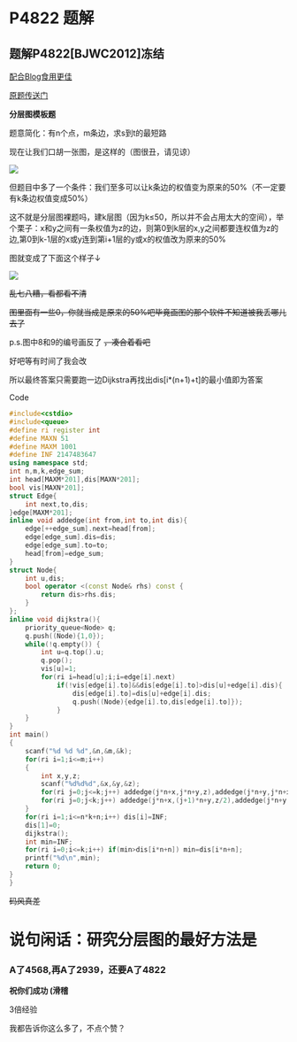 # P4822 题解

## 题解P4822[BJWC2012]冻结

[配合Blog食用更佳](https://www.luogu.org/blog/149815/solution-p4822)

[原题传送门](https://www.luogu.org/problem/P4822)

**分层图模板题**

题意简化：有n个点，m条边，求s到t的最短路


现在让我们口胡一张图，是这样的（图很丑，请见谅）

![](https://cdn.luogu.com.cn/upload/pic/72236.png)

但题目中多了一个条件：我们至多可以让k条边的权值变为原来的50%（不一定要有k条边权值变成50%）

这不就是分层图裸题吗，建k层图（因为k≤50，所以并不会占用太大的空间），举个栗子：x和y之间有一条权值为z的边，则第0到k层的x,y之间都要连权值为z的边,第0到k-1层的x或y连到第i+1层的y或x的权值改为原来的50%

图就变成了下面这个样子↓

![](https://cdn.luogu.com.cn/upload/pic/72243.png)

~~乱七八糟，看都看不清~~

~~图里面有一些0，你就当成是原来的50%吧毕竟画图的那个软件不知道被我丢哪儿去了~~

p.s.图中8和9的编号画反了 ~~，凑合着看吧~~

好吧等有时间了我会改

所以最终答案只需要跑一边Dijkstra再找出dis[i*(n+1)+t]的最小值即为答案

Code
```cpp
#include<cstdio>
#include<queue>
#define ri register int
#define MAXN 51
#define MAXM 1001 
#define INF 2147483647
using namespace std;
int n,m,k,edge_sum;
int head[MAXM*201],dis[MAXN*201];
bool vis[MAXN*201];
struct Edge{
	int next,to,dis;
}edge[MAXM*201];
inline void addedge(int from,int to,int dis){
	edge[++edge_sum].next=head[from];
	edge[edge_sum].dis=dis;
	edge[edge_sum].to=to;
	head[from]=edge_sum;
}
struct Node{
	int u,dis;
	bool operator <(const Node& rhs) const {
        return dis>rhs.dis;
    }
};
inline void dijkstra(){
	priority_queue<Node> q;
	q.push((Node){1,0});
	while(!q.empty()) {
		int u=q.top().u;
		q.pop();
		vis[u]=1;
		for(ri i=head[u];i;i=edge[i].next)
			if(!vis[edge[i].to]&&dis[edge[i].to]>dis[u]+edge[i].dis){
				dis[edge[i].to]=dis[u]+edge[i].dis;		
				q.push((Node){edge[i].to,dis[edge[i].to]});
			}
	}
}
int main()
{
	scanf("%d %d %d",&n,&m,&k);
    for(ri i=1;i<=m;i++)
    {
    	int x,y,z;
        scanf("%d%d%d",&x,&y,&z);
        for(ri j=0;j<=k;j++) addedge(j*n+x,j*n+y,z),addedge(j*n+y,j*n+x,z);
        for(ri j=0;j<k;j++) addedge(j*n+x,(j+1)*n+y,z/2),addedge(j*n+y,(j+1)*n+x,z/2);
    }
    for(ri i=1;i<=n*k+n;i++) dis[i]=INF;
    dis[1]=0;
    dijkstra();
    int min=INF;
    for(ri i=0;i<=k;i++) if(min>dis[i*n+n]) min=dis[i*n+n];
    printf("%d\n",min);
    return 0;
}
}
```

~~码风真差~~

# 说句闲话：研究分层图的最好方法是
### A了4568,再A了2939，还要A了4822
**祝你们成功 (滑稽**

3倍经验

我都告诉你这么多了，不点个赞？